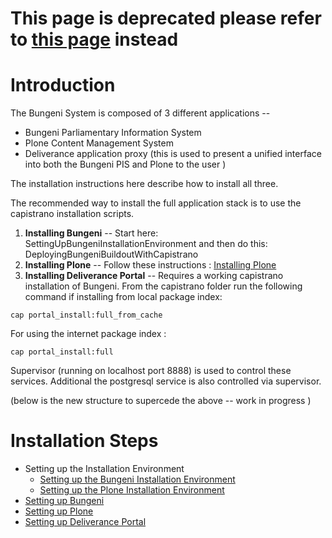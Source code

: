 # This page is deprecated please refer to [this page](http://code.google.com/p/bungeni-portal/wiki/Install_BungeniApplicationStack) instead #

# Introduction #

The Bungeni System is composed of 3 different applications --
  * Bungeni Parliamentary Information System
  * Plone Content Management System
  * Deliverance application proxy (this is used to present a unified interface into both the Bungeni PIS and Plone to the user )

The installation instructions here describe how to install all three.

The recommended way to install the full application stack is to use the capistrano installation scripts.

  1. **Installing Bungeni** -- Start here: SettingUpBungeniInstallationEnvironment and then do this: DeployingBungeniBuildoutWithCapistrano
  1. **Installing Plone** -- Follow these instructions : [Installing Plone](http://code.google.com/p/bungeni-portal/wiki/InstallingPloneForBungeni#Automated_Install_(using_capistrano))
  1. **Installing Deliverance Portal** -- Requires a working capistrano installation of Bungeni. From the capistrano folder run the following command if installing from local package index:
```
cap portal_install:full_from_cache 
```

For using the internet package index :
```
cap portal_install:full
```

Supervisor (running on localhost port 8888) is used to control these services.
Additional the postgresql service is also controlled via supervisor.


(below is the new structure to supercede the above -- work in progress )
# Installation Steps #

  * Setting up the Installation Environment
    * [Setting up the Bungeni Installation Environment](http://code.google.com/p/bungeni-portal/wiki/SettingUpBungeniInstallationEnvironment)
    * [Setting up the Plone Installation Environment](http://code.google.com/p/bungeni-portal/wiki/SettingUpPloneInstallationEnvironment)
  * [Setting up Bungeni](http://code.google.com/p/bungeni-portal/wiki/DeployingBungeniBuildoutWithCapistrano)
  * [Setting up Plone](http://code.google.com/p/bungeni-portal/wiki/InstallingPloneForBungeni#Automated_Install_(using_capistrano))
  * [Setting up Deliverance Portal](http://code.google.com/p/bungeni-portal/wiki/InstallingDeliverancePortal)